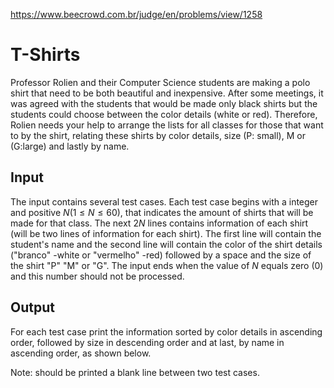 https://www.beecrowd.com.br/judge/en/problems/view/1258

# T-Shirts

Professor Rolien and their Computer Science students are making a polo shirt
that need to be both beautiful and inexpensive. After some meetings, it was
agreed with the students that would be made ​​only black shirts but the
students could choose between the color details (white or red). Therefore,
Rolien needs your help to arrange the lists for all classes for those that
want to by the shirt, relating these shirts by color details, size (P: small),
M or (G:large) and lastly by name.

## Input

The input contains several test cases. Each test case begins with a integer
and positive $N (1 \leq N \leq 60)$, that indicates the amount of shirts that
will be made for that class. The next $2N$ lines contains information of each
shirt (will be two lines of information for each shirt). The first line will
contain the student's name and the second line will contain the color of the
shirt details ("branco" -white or "vermelho" -red) followed by a space and the
size of the shirt "P" "M" or "G". The input ends when the value of $N$ equals
zero (0) and this number should not be processed.

## Output

For each test case print the information sorted by color details in ascending
order, followed by size in descending order and at last, by name in ascending
order, as shown below.

Note: should be printed a blank line between two test cases.
